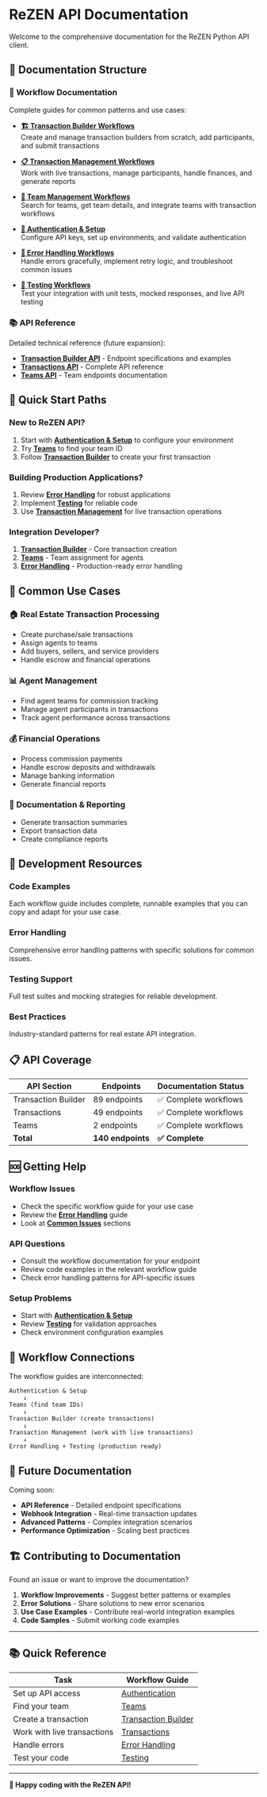 # ReZEN API Documentation

Welcome to the comprehensive documentation for the ReZEN Python API client.

## 📖 Documentation Structure

### 🔄 Workflow Documentation

Complete guides for common patterns and use cases:

- **[🏗️ Transaction Builder Workflows](workflows/transaction-builder.md)**  
  Create and manage transaction builders from scratch, add participants, and submit transactions

- **[📋 Transaction Management Workflows](workflows/transactions.md)**  
  Work with live transactions, manage participants, handle finances, and generate reports

- **[👥 Team Management Workflows](workflows/teams.md)**  
  Search for teams, get team details, and integrate teams with transaction workflows

- **[🔑 Authentication & Setup](workflows/authentication.md)**  
  Configure API keys, set up environments, and validate authentication

- **[🚨 Error Handling Workflows](workflows/error-handling.md)**  
  Handle errors gracefully, implement retry logic, and troubleshoot common issues

- **[🧪 Testing Workflows](workflows/testing.md)**  
  Test your integration with unit tests, mocked responses, and live API testing

### 📚 API Reference

Detailed technical reference (future expansion):

- **[Transaction Builder API](api-reference/)** - Endpoint specifications and examples
- **[Transactions API](api-reference/)** - Complete API reference  
- **[Teams API](api-reference/)** - Team endpoints documentation

## 🚀 Quick Start Paths

### New to ReZEN API?
1. Start with **[Authentication & Setup](workflows/authentication.md)** to configure your environment
2. Try **[Teams](workflows/teams.md)** to find your team ID
3. Follow **[Transaction Builder](workflows/transaction-builder.md)** to create your first transaction

### Building Production Applications?
1. Review **[Error Handling](workflows/error-handling.md)** for robust applications
2. Implement **[Testing](workflows/testing.md)** for reliable code
3. Use **[Transaction Management](workflows/transactions.md)** for live transaction operations

### Integration Developer?
1. **[Transaction Builder](workflows/transaction-builder.md)** - Core transaction creation
2. **[Teams](workflows/teams.md)** - Team assignment for agents
3. **[Error Handling](workflows/error-handling.md)** - Production-ready error handling

## 🎯 Common Use Cases

### 🏠 Real Estate Transaction Processing
- Create purchase/sale transactions
- Assign agents to teams
- Add buyers, sellers, and service providers
- Handle escrow and financial operations

### 📊 Agent Management
- Find agent teams for commission tracking
- Manage agent participants in transactions
- Track agent performance across transactions

### 💰 Financial Operations
- Process commission payments
- Handle escrow deposits and withdrawals
- Manage banking information
- Generate financial reports

### 📄 Documentation & Reporting
- Generate transaction summaries
- Export transaction data
- Create compliance reports

## 🔧 Development Resources

### Code Examples
Each workflow guide includes complete, runnable examples that you can copy and adapt for your use case.

### Error Handling
Comprehensive error handling patterns with specific solutions for common issues.

### Testing Support
Full test suites and mocking strategies for reliable development.

### Best Practices
Industry-standard patterns for real estate API integration.

## 📋 API Coverage

| API Section | Endpoints | Documentation Status |
|-------------|-----------|---------------------|
| Transaction Builder | 89 endpoints | ✅ Complete workflows |
| Transactions | 49 endpoints | ✅ Complete workflows |
| Teams | 2 endpoints | ✅ Complete workflows |
| **Total** | **140 endpoints** | **✅ Complete** |

## 🆘 Getting Help

### Workflow Issues
- Check the specific workflow guide for your use case
- Review the **[Error Handling](workflows/error-handling.md)** guide
- Look at **[Common Issues](workflows/error-handling.md#-common-issues)** sections

### API Questions
- Consult the workflow documentation for your endpoint
- Review code examples in the relevant workflow guide
- Check error handling patterns for API-specific issues

### Setup Problems
- Start with **[Authentication & Setup](workflows/authentication.md)**
- Review **[Testing](workflows/testing.md)** for validation approaches
- Check environment configuration examples

## 🔄 Workflow Connections

The workflow guides are interconnected:

```
Authentication & Setup
    ↓
Teams (find team IDs)
    ↓
Transaction Builder (create transactions)
    ↓
Transaction Management (work with live transactions)
    ↓
Error Handling + Testing (production ready)
```

## 🚧 Future Documentation

Coming soon:
- **API Reference** - Detailed endpoint specifications
- **Webhook Integration** - Real-time transaction updates
- **Advanced Patterns** - Complex integration scenarios
- **Performance Optimization** - Scaling best practices

## 🏗️ Contributing to Documentation

Found an issue or want to improve the documentation?

1. **Workflow Improvements** - Suggest better patterns or examples
2. **Error Solutions** - Share solutions to new error scenarios  
3. **Use Case Examples** - Contribute real-world integration examples
4. **Code Samples** - Submit working code examples

---

## 📚 Quick Reference

| Task | Workflow Guide |
|------|----------------|
| Set up API access | [Authentication](workflows/authentication.md) |
| Find your team | [Teams](workflows/teams.md) |
| Create a transaction | [Transaction Builder](workflows/transaction-builder.md) |
| Work with live transactions | [Transactions](workflows/transactions.md) |
| Handle errors | [Error Handling](workflows/error-handling.md) |
| Test your code | [Testing](workflows/testing.md) |

---

**🎉 Happy coding with the ReZEN API!** 
